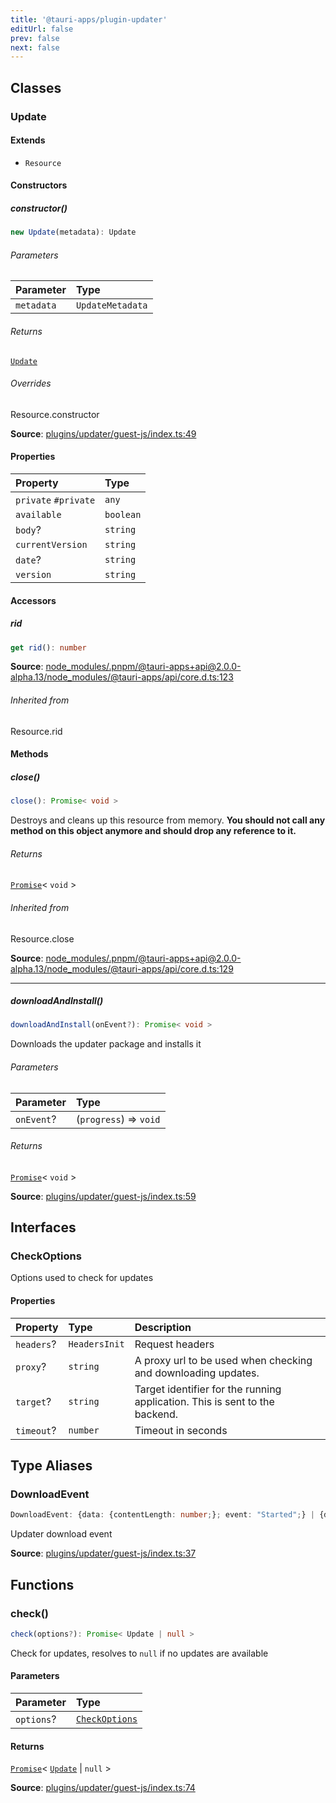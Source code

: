 ```yaml
---
title: '@tauri-apps/plugin-updater'
editUrl: false
prev: false
next: false
---
```


## Classes

### Update

#### Extends

- `Resource`

#### Constructors

##### constructor()

```ts
new Update(metadata): Update
```

###### Parameters

| Parameter  | Type             |
| :--------- | :--------------- |
| `metadata` | `UpdateMetadata` |

###### Returns

[`Update`](/references/js/updater/#update)

###### Overrides

Resource.constructor

**Source**: [plugins/updater/guest-js/index.ts:49](https://github.com/tauri-apps/plugins-workspace/blob/v2/plugins/updater/guest-js/index.ts#L49)

#### Properties

| Property                                                           | Type      |
| :----------------------------------------------------------------- | :-------- |
| `private` <a id="#private" name="#private"></a> `#private`         | `any`     |
| <a id="available" name="available"></a> `available`                | `boolean` |
| <a id="body" name="body"></a> `body`?                              | `string`  |
| <a id="currentversion" name="currentversion"></a> `currentVersion` | `string`  |
| <a id="date" name="date"></a> `date`?                              | `string`  |
| <a id="version" name="version"></a> `version`                      | `string`  |

#### Accessors

##### rid

```ts
get rid(): number
```

**Source**: [node_modules/.pnpm/@tauri-apps+api@2.0.0-alpha.13/node_modules/@tauri-apps/api/core.d.ts:123](undefined)

###### Inherited from

Resource.rid

#### Methods

##### close()

```ts
close(): Promise< void >
```

Destroys and cleans up this resource from memory.
**You should not call any method on this object anymore and should drop any reference to it.**

###### Returns

[`Promise`](https://developer.mozilla.org/docs/Web/JavaScript/Reference/Global_Objects/Promise)\< `void` \>

###### Inherited from

Resource.close

**Source**: [node_modules/.pnpm/@tauri-apps+api@2.0.0-alpha.13/node_modules/@tauri-apps/api/core.d.ts:129](undefined)

---

##### downloadAndInstall()

```ts
downloadAndInstall(onEvent?): Promise< void >
```

Downloads the updater package and installs it

###### Parameters

| Parameter  | Type                   |
| :--------- | :--------------------- |
| `onEvent`? | (`progress`) => `void` |

###### Returns

[`Promise`](https://developer.mozilla.org/docs/Web/JavaScript/Reference/Global_Objects/Promise)\< `void` \>

**Source**: [plugins/updater/guest-js/index.ts:59](https://github.com/tauri-apps/plugins-workspace/blob/v2/plugins/updater/guest-js/index.ts#L59)

## Interfaces

### CheckOptions

Options used to check for updates

#### Properties

| Property                                       | Type          | Description                                                                 |
| :--------------------------------------------- | :------------ | :-------------------------------------------------------------------------- |
| <a id="headers" name="headers"></a> `headers`? | `HeadersInit` | Request headers                                                             |
| <a id="proxy" name="proxy"></a> `proxy`?       | `string`      | A proxy url to be used when checking and downloading updates.               |
| <a id="target" name="target"></a> `target`?    | `string`      | Target identifier for the running application. This is sent to the backend. |
| <a id="timeout" name="timeout"></a> `timeout`? | `number`      | Timeout in seconds                                                          |

## Type Aliases

### DownloadEvent

```ts
DownloadEvent: {data: {contentLength: number;}; event: "Started";} | {data: {chunkLength: number;}; event: "Progress";} | {event: "Finished";}
```

Updater download event

**Source**: [plugins/updater/guest-js/index.ts:37](https://github.com/tauri-apps/plugins-workspace/blob/v2/plugins/updater/guest-js/index.ts#L37)

## Functions

### check()

```ts
check(options?): Promise< Update | null >
```

Check for updates, resolves to `null` if no updates are available

#### Parameters

| Parameter  | Type                                                   |
| :--------- | :----------------------------------------------------- |
| `options`? | [`CheckOptions`](/references/js/updater/#checkoptions) |

#### Returns

[`Promise`](https://developer.mozilla.org/docs/Web/JavaScript/Reference/Global_Objects/Promise)\< [`Update`](/references/js/updater/#update) \| `null` \>

**Source**: [plugins/updater/guest-js/index.ts:74](https://github.com/tauri-apps/plugins-workspace/blob/v2/plugins/updater/guest-js/index.ts#L74)
